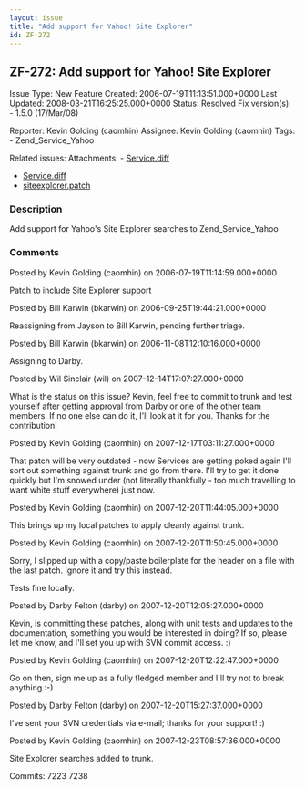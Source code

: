 ```yaml
---
layout: issue
title: "Add support for Yahoo! Site Explorer"
id: ZF-272
---
```


ZF-272: Add support for Yahoo! Site Explorer
--------------------------------------------

 Issue Type: New Feature Created: 2006-07-19T11:13:51.000+0000 Last Updated: 2008-03-21T16:25:25.000+0000 Status: Resolved Fix version(s): - 1.5.0 (17/Mar/08)
 
 Reporter:  Kevin Golding (caomhin)  Assignee:  Kevin Golding (caomhin)  Tags: - Zend\_Service\_Yahoo
 
 Related issues: 
 Attachments: - [Service.diff](/issues/secure/attachment/10999/Service.diff)
- [Service.diff](/issues/secure/attachment/10998/Service.diff)
- [siteexplorer.patch](/issues/secure/attachment/10070/siteexplorer.patch)
 
### Description

Add support for Yahoo's Site Explorer searches to Zend\_Service\_Yahoo

 

 

### Comments

Posted by Kevin Golding (caomhin) on 2006-07-19T11:14:59.000+0000

Patch to include Site Explorer support

 

 

Posted by Bill Karwin (bkarwin) on 2006-09-25T19:44:21.000+0000

Reassigning from Jayson to Bill Karwin, pending further triage.

 

 

Posted by Bill Karwin (bkarwin) on 2006-11-08T12:10:16.000+0000

Assigning to Darby.

 

 

Posted by Wil Sinclair (wil) on 2007-12-14T17:07:27.000+0000

What is the status on this issue? Kevin, feel free to commit to trunk and test yourself after getting approval from Darby or one of the other team members. If no one else can do it, I'll look at it for you. Thanks for the contribution!

 

 

Posted by Kevin Golding (caomhin) on 2007-12-17T03:11:27.000+0000

That patch will be very outdated - now Services are getting poked again I'll sort out something against trunk and go from there. I'll try to get it done quickly but I'm snowed under (not literally thankfully - too much travelling to want white stuff everywhere) just now.

 

 

Posted by Kevin Golding (caomhin) on 2007-12-20T11:44:05.000+0000

This brings up my local patches to apply cleanly against trunk.

 

 

Posted by Kevin Golding (caomhin) on 2007-12-20T11:50:45.000+0000

Sorry, I slipped up with a copy/paste boilerplate for the header on a file with the last patch. Ignore it and try this instead.

Tests fine locally.

 

 

Posted by Darby Felton (darby) on 2007-12-20T12:05:27.000+0000

Kevin, is committing these patches, along with unit tests and updates to the documentation, something you would be interested in doing? If so, please let me know, and I'll set you up with SVN commit access. :)

 

 

Posted by Kevin Golding (caomhin) on 2007-12-20T12:22:47.000+0000

Go on then, sign me up as a fully fledged member and I'll try not to break anything :-)

 

 

Posted by Darby Felton (darby) on 2007-12-20T15:27:37.000+0000

I've sent your SVN credentials via e-mail; thanks for your support! :)

 

 

Posted by Kevin Golding (caomhin) on 2007-12-23T08:57:36.000+0000

Site Explorer searches added to trunk.

Commits: 7223 7238

 

 